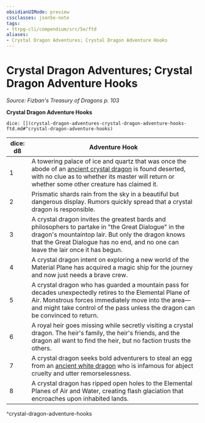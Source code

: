 ```yaml
---
obsidianUIMode: preview
cssclasses: json5e-note
tags:
- ttrpg-cli/compendium/src/5e/ftd
aliases:
- Crystal Dragon Adventures; Crystal Dragon Adventure Hooks
---
```

# Crystal Dragon Adventures; Crystal Dragon Adventure Hooks
*Source: Fizban's Treasury of Dragons p. 103* 

**Crystal Dragon Adventure Hooks**

`dice: [](crystal-dragon-adventures-crystal-dragon-adventure-hooks-ftd.md#^crystal-dragon-adventure-hooks)`

| dice: d8 | Adventure Hook |
|----------|----------------|
| 1 | A towering palace of ice and quartz that was once the abode of an [ancient crystal dragon](/3-Mechanics/CLI/Compendium/bestiary/dragon/ancient-crystal-dragon-ftd.md) is found deserted, with no clue as to whether its master will return or whether some other creature has claimed it. |
| 2 | Prismatic shards rain from the sky in a beautiful but dangerous display. Rumors quickly spread that a crystal dragon is responsible. |
| 3 | A crystal dragon invites the greatest bards and philosophers to partake in "the Great Dialogue" in the dragon's mountaintop lair. But only the dragon knows that the Great Dialogue has no end, and no one can leave the lair once it has begun. |
| 4 | A crystal dragon intent on exploring a new world of the Material Plane has acquired a magic ship for the journey and now just needs a brave crew. |
| 5 | A crystal dragon who has guarded a mountain pass for decades unexpectedly retires to the Elemental Plane of Air. Monstrous forces immediately move into the area—and might take control of the pass unless the dragon can be convinced to return. |
| 6 | A royal heir goes missing while secretly visiting a crystal dragon. The heir's family, the heir's friends, and the dragon all want to find the heir, but no faction trusts the others. |
| 7 | A crystal dragon seeks bold adventurers to steal an egg from an [ancient white dragon](/3-Mechanics/CLI/Compendium/bestiary/dragon/ancient-white-dragon.md) who is infamous for abject cruelty and utter remorselessness. |
| 8 | A crystal dragon has ripped open holes to the Elemental Planes of Air and Water, creating flash glaciation that encroaches upon inhabited lands. |
^crystal-dragon-adventure-hooks